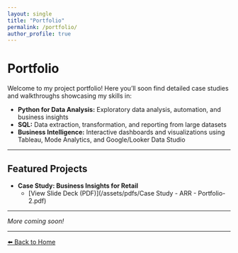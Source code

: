 ```yaml
---
layout: single
title: "Portfolio"
permalink: /portfolio/
author_profile: true
---
```




# Portfolio

Welcome to my project portfolio! Here you’ll soon find detailed case studies and walkthroughs showcasing my skills in:

- **Python for Data Analysis:** Exploratory data analysis, automation, and business insights
- **SQL:** Data extraction, transformation, and reporting from large datasets
- **Business Intelligence:** Interactive dashboards and visualizations using Tableau, Mode Analytics, and Google/Looker Data Studio

---

## Featured Projects

- **Case Study: Business Insights for Retail**
  - [View Slide Deck (PDF)](/assets/pdfs/Case Study - ARR - Portfolio-2.pdf)

---

*More coming soon!*

---

[⬅️ Back to Home](index.md)

